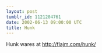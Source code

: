 ```yaml
---
layout: post
tumblr_id: 1121204761  
date: 2002-06-13 09:00:00 UTC
title: Hunk
---
```


Hunk wares at http://flajm.com/hunk/
